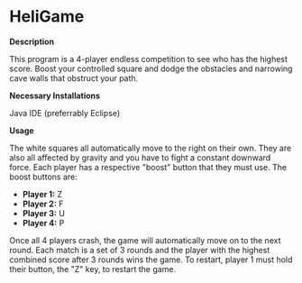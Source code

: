 # HeliGame

**Description**

This program is a 4-player endless competition to see who has the highest score. Boost your controlled square and dodge the obstacles and narrowing cave walls that obstruct your path.

**Necessary Installations**

Java IDE (preferrably Eclipse)

**Usage**

The white squares all automatically move to the right on their own. They are also all affected by gravity and you have to fight a constant downward force. Each player has a respective "boost" button that they must use. The boost buttons are:

* **Player 1:** Z
* **Player 2:** F
* **Player 3:** U
* **Player 4:** P

Once all 4 players crash, the game will automatically move on to the next round. Each match is a set of 3 rounds and the player with the highest combined score after 3 rounds wins the game. To restart, player 1 must hold their button, the "Z" key, to restart the game.
